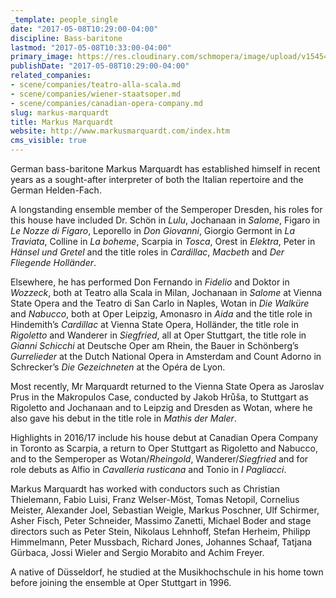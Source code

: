 ```yaml
---
_template: people_single
date: "2017-05-08T10:29:00-04:00"
discipline: Bass-baritone
lastmod: "2017-05-08T10:33:00-04:00"
primary_image: https://res.cloudinary.com/schmopera/image/upload/v1545409169/media/webhook-uploads/1494253536039/2017-05-08---Markus_Marquardt.jpg.jpg
publishDate: "2017-05-08T10:29:00-04:00"
related_companies:
- scene/companies/teatro-alla-scala.md
- scene/companies/wiener-staatsoper.md
- scene/companies/canadian-opera-company.md
slug: markus-marquardt
title: Markus Marquardt
website: http://www.markusmarquardt.com/index.htm
cms_visible: true
---
```


German bass-baritone Markus Marquardt has established himself in recent years as a sought-after interpreter of both the Italian repertoire and the German Helden-Fach.

A longstanding ensemble member of the Semperoper Dresden, his roles for this house have included Dr. Schön in *Lulu*, Jochanaan in *Salome*, Figaro in *Le Nozze di Figaro*, Leporello in *Don Giovanni*, Giorgio Germont in *La Traviata*, Colline in *La boheme*, Scarpia in *Tosca*, Orest in *Elektra*, Peter in *Hänsel und Gretel* and the title roles in *Cardillac*, *Macbeth* and *Der Fliegende Holländer*.

Elsewhere, he has performed Don Fernando in *Fidelio* and Doktor in *Wozzeck*, both at Teatro alla Scala in Milan, Jochanaan in *Salome* at Vienna State Opera and the Teatro di San Carlo in Naples, Wotan in *Die Walküre* and *Nabucco*, both at Oper Leipzig, Amonasro in *Aida* and the title role in Hindemith’s *Cardillac* at Vienna State Opera, Holländer, the title role in *Rigoletto* and Wanderer in *Siegfried*, all at Oper Stuttgart, the title role in *Gianni Schicchi* at Deutsche Oper am Rhein, the Bauer in Schönberg’s *Gurrelieder* at the Dutch National Opera in Amsterdam and Count Adorno in Schrecker’s *Die Gezeichneten* at the Opéra de Lyon.

Most recently, Mr Marquardt returned to the Vienna State Opera as Jaroslav Prus in the Makropulos Case, conducted by Jakob Hrůša, to Stuttgart as Rigoletto and Jochanaan and to Leipzig and Dresden as Wotan, where he also gave his debut in the title role in *Mathis der Maler*.

Highlights in 2016/17 include his house debut at Canadian Opera Company in Toronto as Scarpia, a return to Oper Stuttgart as Rigoletto and Nabucco, and to the Semperoper as Wotan/*Rheingold*, Wanderer/*Siegfried* and for role debuts as Alfio in *Cavalleria rusticana* and Tonio in *I Pagliacci*.

Markus Marquardt has worked with conductors such as Christian Thielemann, Fabio Luisi, Franz Welser-Möst, Tomas Netopil, Cornelius Meister, Alexander Joel, Sebastian Weigle, Markus Poschner, Ulf Schirmer, Asher Fisch, Peter Schneider, Massimo Zanetti, Michael Boder and stage directors such as Peter Stein, Nikolaus Lehnhoff, Stefan Herheim, Philipp Himmelmann, Peter Mussbach, Richard Jones, Johannes Schaaf, Tatjana Gürbaca, Jossi Wieler and Sergio Morabito and Achim Freyer.

A native of Düsseldorf, he studied at the Musikhochschule in his home town before joining the ensemble at Oper Stuttgart in 1996.
